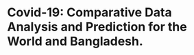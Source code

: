 # Covid-19: Comparative Data Analysis and Prediction for the World and Bangladesh.
**<a href = "https://github.com/faridhossain7600/Covid-19-Comparative-Data-Analysis-and-Prediction">**
